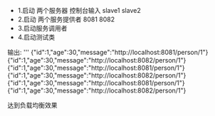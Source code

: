 * 1.启动 两个服务器 控制台输入 slave1 slave2
* 2.启动 两个服务提供者 8081 8082
* 3.启动服务调用者
* 4.启动测试类 


输出:
'''
{"id":1,"age":30,"message":"http://localhost:8081/person/1"}
{"id":1,"age":30,"message":"http://localhost:8082/person/1"}
{"id":1,"age":30,"message":"http://localhost:8081/person/1"}
{"id":1,"age":30,"message":"http://localhost:8082/person/1"}
{"id":1,"age":30,"message":"http://localhost:8081/person/1"}
{"id":1,"age":30,"message":"http://localhost:8082/person/1"}

达到负载均衡效果
